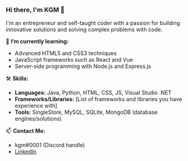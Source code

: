 ### Hi there, I'm KGM 👋

I'm an entrepreneur and self-taught coder with a passion for building innovative solutions and solving complex problems with code.

🌱 **I’m currently learning:**
- Advanced HTML5 and CSS3 techniques
- JavaScript frameworks such as React and Vue
- Server-side programming with Node.js and Express.js

🛠️ **Skills:**
- **Languages:** Java, Python, HTML, CSS, JS, Visual Studio .NET
- **Frameworks/Libraries:** [List of frameworks and libraries you have experience with]
- **Tools:** SingleStore, MySQL, SQLite, MongoDB (database engines/solutions)

📫 **Contact Me:**
- kgm#0001 (Discord handle)
- [LinkedIn](https://www.linkedin.com/in/kylegrahammatzen/)
